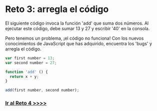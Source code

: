 # Reto 3: arregla el código

El siguiente código invoca la función 'add' que suma dos números. Al ejecutar este código, debe sumar 13 y 27 y escribir '40' en la consola.

Pero tenemos un problema, ¡el código no funciona! Con los nuevos conocimientos de JavaScript que has adquirido, encuentra los 'bugs' y arregla el código.

```js
var first number = 13;
var second number = 27;

function 'add' () {
  return x + y;
}

add(first number, second number);
```

### [Ir al Reto 4 >>>>](https://github.com/node-girls/beginners-javascript/blob/master/challenge04.md)
